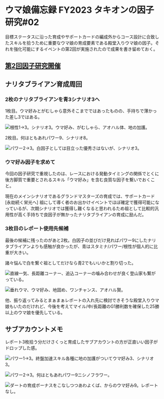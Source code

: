 # ウマ娘備忘録 FY2023 タキオンの因子研究#02

目標ステータスに沿った育成やサポートカードの編成外からコース設計に合致したスキルを拾うために重要なウマ娘の育成要素である殿堂入りウマ娘の因子。それを強化可能にするイベントの第2回が実施されたので成果を書き留めておく。

## [第2回因子研究開催](https://twitter.com/uma_musu/status/1670265634205360130?s=20)

## ナリタブライアン育成周回

### 2枚のナリタブライアンを青3シナリオ3へ

1枚目。ウマ好みとがむしゃら意外そこまでではあったものの、手持ちで薄かった差し3ではある。

![根性1→3。シナリオ3。ウマ好み、がむしゃら、アオハル体、地の加護。](https://github.com/mistbind3u88/blogs/assets/18084560/287644cf-8267-42e8-a6a0-e8295871f804)

2枚目。何はともあれパワー9、シナリオ8。

![パワー2→3。白因子としては目立った優秀さはないが、シナリオ3。](https://github.com/mistbind3u88/blogs/assets/18084560/ab6ac318-6f47-460a-9a72-ef82a11acea9)

### ウマ好み因子を求めて

今回の因子研究で重視したのは、レースにおける発動タイミングの関係でとくに後方脚質で重要とされるスキル「ウマ好み」を含む良質な因子を繋いでおくこと。

現在のメインシナリオであるグランドマスターズの育成では、サポートカード [永劫続く栄光へ] 祖にして導く者のお出かけイベントでほぼ確定で獲得可能になっているが、次期シナリオでは獲得し難くなると思われるため祖として比較的汎用性が高く手持ちで良因子が無かったナリタブライアンの育成に励んだ。

### 3枚目のレポート使用先候補

最後の候補に残ったのがあと2枚。白因子の並びだけ見ればパワー9にしたナリタブライアンよりも感触が良かったが、青はスタミナ/パワー/根性が個人的に比重が大きい。

諸々悩んで白を繋ぐ祖としてだけなら青2でもいいかと割り切った。

![直線一気、長距離コーナー、追込コーナーの噛み合わせが良く登山家も繋がっている。](https://github.com/mistbind3u88/blogs/assets/18084560/ffce9ac3-fb92-4720-9599-b9fbd6bcc4dc)

![垂れウマ、ウマ好み、地固め、ワンチャンス、アオハル賢。](https://github.com/mistbind3u88/blogs/assets/18084560/9ef65c5b-6195-4f29-b23a-06c3d2e3812f)

他、振り返ってみるとまぁまぁレポートの入れ先に検討できそうな殿堂入りウマ娘もいたのだけれど、今後を考えてマイル/中/長距離のG1勝利数を確保した25勝以上のウマ娘を優先している。

## サブアカウントメモ

レポート3枚拾う分だけさくっと育成したサブアカウントの方が正直いい因子がドロップした感。

![パワー1→3。終盤加速スキル各種に地の加護がついてウマ好み3、シナリオ3。](https://github.com/mistbind3u88/blogs/assets/18084560/f22a8ed1-485b-489e-b580-cd7f964cf654)

![パワー2→3。何はともあれパワー9ニシノフラワー。](https://github.com/mistbind3u88/blogs/assets/18084560/40ed8de4-e28d-480e-b8da-421c204ec143)

![ダートの育成ボーナスをこなしつつあわよくば、からのウマ好み9。レポートなし。](https://github.com/mistbind3u88/blogs/assets/18084560/457990b7-e2b1-4d47-9613-ebcead410621)
